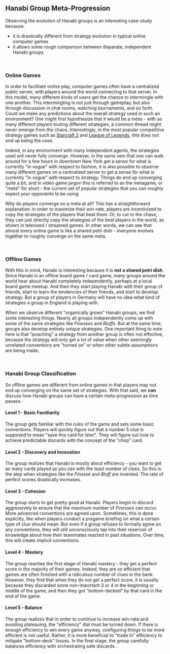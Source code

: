 ## Hanabi Group Meta-Progression

Observing the evolution of Hanabi groups is an interesting case-study because:
- it is drastically different from strategy evolution in typical online computer games
- it allows some rough comparison between disparate, independent Hanabi groups

<br />

### Online Games

In order to facilitate online play, computer games often have a centralized public server, with players around the world connecting to that server. In this model, many different kinds of users get the chance to intermingle with one another. This intermingling is not just through gameplay, but also through discussion in chat rooms, watching tournaments, and so forth. Could we make any predictions about the overall strategy used in such an environment? One might first hypothesize that it would be a mess - with so many different players touting different strategies, a common thread might never emerge from the chaos. Interestingly, in the most popular competitive strategy games such as [Starcraft 2](https://starcraft2.com/en-us/) and [League of Legends](https://play.na.leagueoflegends.com/en_US), this does not end up being the case.

Indeed, in any environment with many independent agents, the strategies used will never fully converge. However, in the same vein that one can walk around for a few hours in downtown New York get a sense for what is currently "in vogue" with respect to fashion, it is also possible to observe many different games on a centralized server to get a sense for what is currently "in vogue" with respect to strategy. Things do end up converging quite a bit, and in video game jargon this is referred to as the metagame, or "meta" for short - the current set of popular strategies that you can roughly expect your opponents to be using.

Why do players converge on a meta at all? This has a straightforward explanation: in order to maximize their win-rate, players are incentivized to copy the strategies of the players that beat them. Or, to cut to the chase, they can just directly copy the strategies of the best players in the world, as shown in televised / streamed games. In other words, we can see that almost every online game is like a shared petri dish - everyone evolves together to roughly converge on the same meta.

<br />

### Offline Games

With this in mind, Hanabi is interesting because it is **not a shared petri dish**. Since Hanabi is an offline board game / card game, many groups around the world hear about Hanabi completely independently, perhaps at a local board game meetup. And then they start playing Hanabi with their group of friends, start to learn the tendencies of their friends, and start to develop strategy. But a group of players in Germany will have no idea what kind of strategies a group in England is playing with.

When we observe different "organically grown" Hanabi groups, we find some interesting things. Nearly all groups independently come up with some of the same strategies like *Finesses* and *Bluffs*. But at the same time, groups also develop entirely unique strategies. One important thing to note here is that "poaching" a strategy from another group is often not effective, because the strategy will only get a lot of value when other seemingly unrelated conventions are "turned on" or when other subtle assumptions are being made.

<br />

### Hanabi Group Classification

So offline games are different from online games in that players may not end up converging on the same set of strategies. With that said, we **can** discuss how Hanabi groups can have a certain meta-progression as time passes.

#### Level 1 - Basic Familiarity

The group gets familiar with the rules of the game and sets some basic conventions. Players will quickly figure out that a number 5 clue is supposed to mean "save this card for later". They will figure out how to achieve predictable discards with the concept of the "chop" card.

#### Level 2 - Discovery and Innovation

The group realizes that Hanabi is mostly about efficiency - you want to get as many cards played as you can with the least number of clues. So this is the step when strategies like the *Finesse* and *Bluff* are invented. The rate of perfect scores drastically increases.

#### Level 3 - Cohesion

The group starts to get pretty good at Hanabi. Players begin to discard aggressively to ensure that the maximum number of *Finesses* can occur. More advanced conventions are agreed upon. Sometimes, this is done explicitly, like when players conduct a pregame briefing on what a certain type of clue should mean. But even if a group refuses to formally agree on any conventions, they will still unconsciously tap into their reservoir of knowledge about how their teammates reacted in past situations. Over time, this will create implicit conventions.

#### Level 4 - Mastery

The group reaches the first stage of Hanabi mastery - they get a perfect score in the majority of their games. Indeed, they are so efficient that games are often finished with a ridiculous number of clues in the bank. However, they find that when they do not get a perfect score, it is usually because they discarded some non-important 3 or 4 in the beginning or middle of the game, and then they got "bottom-decked" by that card in the end of the game.

#### Level 5 - Balance

The group realizes that in order to continue to increase win-rate and avoiding plateauing, the "efficiency" dial must be turned down. If there is enough efficiency to win every game anyway, configuring things to be more efficient is not useful. Rather, it is more beneficial to "trade in" efficiency to mitigate "bottom-deck" losses. In the final stage, the group carefully balances efficiency with orchestrating safe discards.
